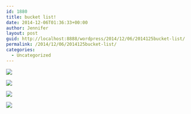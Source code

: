 ```yaml
---
id: 1880
title: bucket list!
date: 2014-12-06T01:36:33+00:00
author: Jennifer
layout: post
guid: http://localhost:8888/wordpress/2014/12/06/2014125bucket-list/
permalink: /2014/12/06/2014125bucket-list/
categories:
  - Uncategorized
---
```

<div class="image-gallery-wrapper">
  <p>
    <img src="http://static1.squarespace.com/static/50db6bb3e4b015296cd43789/50dfa5b1e4b0dc6320e0b5ea/54825b82e4b09b8facbe2355/1417829369508/2014-12-04+16.50.30.jpg.30.jpg?format=original" />
  </p>
  
  <p>
    <img src="http://static1.squarespace.com/static/50db6bb3e4b015296cd43789/50dfa5b1e4b0dc6320e0b5ea/54825b9be4b0551b7c786129/1417829507880/2014-12-04+17.35.03.jpg.03.jpg?format=original" />
  </p>
  
  <p>
    <img src="http://static1.squarespace.com/static/50db6bb3e4b015296cd43789/50dfa5b1e4b0dc6320e0b5ea/54825b93e4b09b8facbe2388/1417829457365/2014-12-04+16.50.35.jpg.35.jpg?format=original" />
  </p>
  
  <p>
    <img src="http://static1.squarespace.com/static/50db6bb3e4b015296cd43789/50dfa5b1e4b0dc6320e0b5ea/54825b8ee4b09b8facbe237b/1417829408371/2014-12-04+16.34.14.jpg.14.jpg?format=original" />
  </p>
</div>